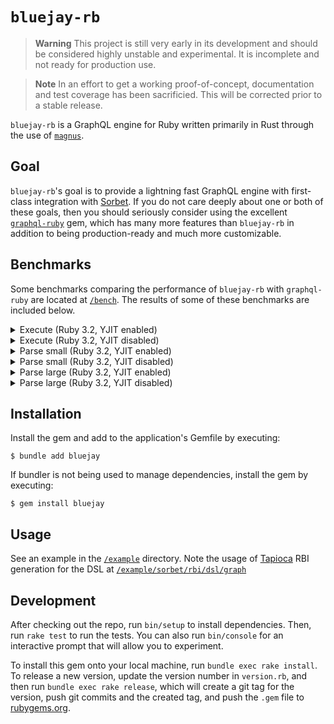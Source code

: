 # `bluejay-rb`

> **Warning**
> This project is still very early in its development and should be considered highly unstable and experimental. It is incomplete and not ready for production use.

> **Note**
> In an effort to get a working proof-of-concept, documentation and test coverage has been sacrificied. This will be corrected prior to a stable release.

`bluejay-rb` is a GraphQL engine for Ruby written primarily in Rust through the use of [`magnus`](https://github.com/matsadler/magnus).

## Goal

`bluejay-rb`'s goal is to provide a lightning fast GraphQL engine with first-class integration with [Sorbet](https://sorbet.org/). If you do not care deeply about one or both of these goals, then you should seriously consider using the excellent [`graphql-ruby`](https://graphql-ruby.org) gem, which has many more features than `bluejay-rb` in addition to being production-ready and much more customizable.

## Benchmarks

Some benchmarks comparing the performance of `bluejay-rb` with `graphql-ruby` are located at [`/bench`](/bench). The results of some of these benchmarks are included below.

<details>
  <summary>Execute (Ruby 3.2, YJIT enabled)</summary>
  
  ```
  Profiling IPS:
  Warming up --------------------------------------
              graphql    80.000  i/100ms
              bluejay   814.000  i/100ms
  Calculating -------------------------------------
              graphql    793.000  (± 1.5%) i/s -      4.000k in   5.045323s
              bluejay      8.106k (± 1.7%) i/s -     40.700k in   5.022282s

  Comparison:
              bluejay:     8106.5 i/s
              graphql:      793.0 i/s - 10.22x  (± 0.00) slower

  Profiling Ruby memory allocations:
  Calculating -------------------------------------
              graphql   107.688k memsize (   168.000  retained)
                          1.080k objects (     1.000  retained)
                          26.000  strings (     0.000  retained)
              bluejay     6.400k memsize (   168.000  retained)
                          55.000  objects (     1.000  retained)
                          12.000  strings (     0.000  retained)

  Comparison:
              bluejay:       6400 allocated
              graphql:     107688 allocated - 16.83x more
  ```
</details>

<details>
  <summary>Execute (Ruby 3.2, YJIT disabled)</summary>
  
  ```
  Profiling IPS:
  Warming up --------------------------------------
              graphql    35.000  i/100ms
              bluejay   822.000  i/100ms
  Calculating -------------------------------------
              graphql    326.806  (±14.4%) i/s -      1.610k in   5.034056s
              bluejay      7.916k (± 7.0%) i/s -     39.456k in   5.013297s

  Comparison:
              bluejay:     7916.4 i/s
              graphql:      326.8 i/s - 24.22x  (± 0.00) slower

  Profiling Ruby memory allocations:
  Calculating -------------------------------------
              graphql   107.688k memsize (   168.000  retained)
                          1.080k objects (     1.000  retained)
                          26.000  strings (     0.000  retained)
              bluejay     6.400k memsize (   168.000  retained)
                          55.000  objects (     1.000  retained)
                          12.000  strings (     0.000  retained)

  Comparison:
              bluejay:       6400 allocated
              graphql:     107688 allocated - 16.83x more
  ```
</details>

<details>
  <summary>Parse small (Ruby 3.2, YJIT enabled)</summary>
  
  ```
  Profiling IPS:
  Warming up --------------------------------------
              bluejay    42.616k i/100ms
              graphql   751.000  i/100ms
  Calculating -------------------------------------
              bluejay    419.058k (± 1.2%) i/s -      2.131M in   5.085492s
              graphql      7.483k (± 1.7%) i/s -     37.550k in   5.019630s

  Comparison:
              bluejay:   419058.2 i/s
              graphql:     7482.8 i/s - 56.00x  (± 0.00) slower

  Profiling Ruby memory allocations:
  Calculating -------------------------------------
              bluejay     0.000  memsize (     0.000  retained)
                          0.000  objects (     0.000  retained)
                          0.000  strings (     0.000  retained)
              graphql    10.576k memsize (     4.320k retained)
                        139.000  objects (    55.000  retained)
                          10.000  strings (     7.000  retained)

  Comparison:
              bluejay:          0 allocated
              graphql:      10576 allocated - Infx more
  ```
</details>

<details>
  <summary>Parse small (Ruby 3.2, YJIT disabled)</summary>
  
  ```
  Profiling IPS:
  Warming up --------------------------------------
              bluejay    42.010k i/100ms
              graphql   610.000  i/100ms
  Calculating -------------------------------------
              bluejay    412.413k (± 4.9%) i/s -      2.058M in   5.005818s
              graphql      5.862k (± 5.5%) i/s -     29.280k in   5.010455s

  Comparison:
              bluejay:   412412.6 i/s
              graphql:     5862.1 i/s - 70.35x  (± 0.00) slower

  Profiling Ruby memory allocations:
  Calculating -------------------------------------
              bluejay     0.000  memsize (     0.000  retained)
                          0.000  objects (     0.000  retained)
                          0.000  strings (     0.000  retained)
              graphql    10.576k memsize (     1.320k retained)
                        139.000  objects (    24.000  retained)
                          10.000  strings (     6.000  retained)

  Comparison:
              bluejay:          0 allocated
              graphql:      10576 allocated - Infx more
  ```
</details>

<details>
  <summary>Parse large (Ruby 3.2, YJIT enabled)</summary>
  
  ```
  Profiling IPS:
  Warming up --------------------------------------
              bluejay   216.000  i/100ms
              graphql     2.000  i/100ms
  Calculating -------------------------------------
              bluejay      2.148k (± 1.4%) i/s -     10.800k in   5.029772s
              graphql     28.787  (± 0.0%) i/s -    144.000  in   5.003419s

  Comparison:
              bluejay:     2147.7 i/s
              graphql:       28.8 i/s - 74.61x  (± 0.00) slower

  Profiling Ruby memory allocations:
  Calculating -------------------------------------
              bluejay     0.000  memsize (     0.000  retained)
                          0.000  objects (     0.000  retained)
                          0.000  strings (     0.000  retained)
              graphql     1.984M memsize (   701.936k retained)
                          31.056k objects (     8.970k retained)
                          50.000  strings (    50.000  retained)

  Comparison:
              bluejay:          0 allocated
              graphql:    1984432 allocated - Infx more
  ```
</details>

<details>
  <summary>Parse large (Ruby 3.2, YJIT disabled)</summary>
  
  ```
  Profiling IPS:
  Warming up --------------------------------------
              bluejay   188.000  i/100ms
              graphql     2.000  i/100ms
  Calculating -------------------------------------
              bluejay      2.167k (± 1.8%) i/s -     10.904k in   5.034545s
              graphql     28.417  (± 3.5%) i/s -    144.000  in   5.069022s

  Comparison:
              bluejay:     2166.6 i/s
              graphql:       28.4 i/s - 76.24x  (± 0.00) slower

  Profiling Ruby memory allocations:
  Calculating -------------------------------------
              bluejay     0.000  memsize (     0.000  retained)
                          0.000  objects (     0.000  retained)
                          0.000  strings (     0.000  retained)
              graphql     1.984M memsize (   316.016k retained)
                          31.056k objects (     4.151k retained)
                          50.000  strings (    50.000  retained)

  Comparison:
              bluejay:          0 allocated
              graphql:    1984432 allocated - Infx more
  ```
</details>

## Installation

Install the gem and add to the application's Gemfile by executing:

    $ bundle add bluejay

If bundler is not being used to manage dependencies, install the gem by executing:

    $ gem install bluejay

## Usage

See an example in the [`/example`](/example) directory. Note the usage of [Tapioca](https://github.com/Shopify/tapioca) RBI generation for the DSL at [`/example/sorbet/rbi/dsl/graph`](/example/sorbet/rbi/dsl/graph)

## Development

After checking out the repo, run `bin/setup` to install dependencies. Then, run `rake test` to run the tests. You can also run `bin/console` for an interactive prompt that will allow you to experiment.

To install this gem onto your local machine, run `bundle exec rake install`. To release a new version, update the version number in `version.rb`, and then run `bundle exec rake release`, which will create a git tag for the version, push git commits and the created tag, and push the `.gem` file to [rubygems.org](https://rubygems.org).
